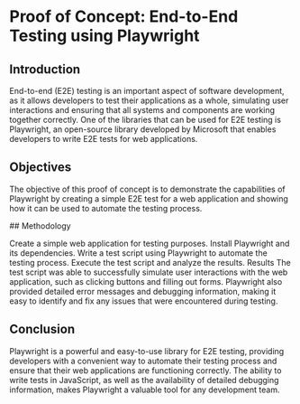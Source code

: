 # Proof of Concept: End-to-End Testing using Playwright

## Introduction

End-to-end (E2E) testing is an important aspect of software development, as it allows developers to test their applications as a whole, simulating user interactions and ensuring that all systems and components are working together correctly. One of the libraries that can be used for E2E testing is Playwright, an open-source library developed by Microsoft that enables developers to write E2E tests for web applications.

## Objectives

The objective of this proof of concept is to demonstrate the capabilities of Playwright by creating a simple E2E test for a web application and showing how it can be used to automate the testing process.

## Methodology

Create a simple web application for testing purposes.
Install Playwright and its dependencies.
Write a test script using Playwright to automate the testing process.
Execute the test script and analyze the results.
Results
The test script was able to successfully simulate user interactions with the web application, such as clicking buttons and filling out forms. Playwright also provided detailed error messages and debugging information, making it easy to identify and fix any issues that were encountered during testing.

## Conclusion

Playwright is a powerful and easy-to-use library for E2E testing, providing developers with a convenient way to automate their testing process and ensure that their web applications are functioning correctly. The ability to write tests in JavaScript, as well as the availability of detailed debugging information, makes Playwright a valuable tool for any development team.